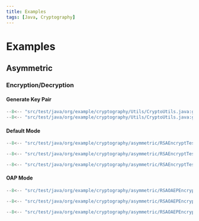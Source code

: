 ```yaml
---
title: Examples
tags: [Java, Cryptography]
---
```

# Examples

## Asymmetric

### Encryption/Decryption

#### Generate Key Pair

```java title="Generate Asymmetric Key Pair"
--8<-- "src/test/java/org/example/cryptography/Utils/CryptoUtils.java:generate-asymmetric-key-values"
--8<-- "src/test/java/org/example/cryptography/Utils/CryptoUtils.java:generate-asymmetric-key"
```

#### Default Mode

```java title="RSA Mode"
--8<-- "src/test/java/org/example/cryptography/asymmetric/RSAEncryptTest.java:rsa-encrypt-values"
```

```java title="RSA Encrypt"
--8<-- "src/test/java/org/example/cryptography/asymmetric/RSAEncryptTest.java:rsa-encrypt"
```

```java title="RSA Decrypt"
--8<-- "src/test/java/org/example/cryptography/asymmetric/RSAEncryptTest.java:rsa-decrypt"
```

#### OAP Mode

```java title="RSA Mode"
--8<-- "src/test/java/org/example/cryptography/asymmetric/RSAOAEPEncryptTest.java:rsa-encrypt-values"
```

```java title="RSA Encrypt"
--8<-- "src/test/java/org/example/cryptography/asymmetric/RSAOAEPEncryptTest.java:rsa-encrypt"
```

```java title="RSA Decrypt"
--8<-- "src/test/java/org/example/cryptography/asymmetric/RSAOAEPEncryptTest.java:rsa-decrypt"
```
